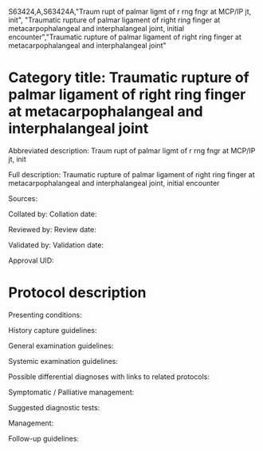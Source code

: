S63424,A,S63424A,"Traum rupt of palmar ligmt of r rng fngr at MCP/IP jt, init", "Traumatic rupture of palmar ligament of right ring finger at metacarpophalangeal and interphalangeal joint, initial encounter","Traumatic rupture of palmar ligament of right ring finger at metacarpophalangeal and interphalangeal joint"
# Category title: Traumatic rupture of palmar ligament of right ring finger at metacarpophalangeal and interphalangeal joint

Abbreviated description: Traum rupt of palmar ligmt of r rng fngr at MCP/IP jt, init

Full description: Traumatic rupture of palmar ligament of right ring finger at metacarpophalangeal and interphalangeal joint, initial encounter

Sources:

Collated by:
Collation date:

Reviewed by:
Review date:

Validated by:
Validation date:

Approval UID:

# Protocol description

Presenting conditions:

History capture guidelines:

General examination guidelines:

Systemic examination guidelines:

Possible differential diagnoses with links to related protocols:

Symptomatic / Palliative management:

Suggested diagnostic tests:

Management:

Follow-up guidelines:

